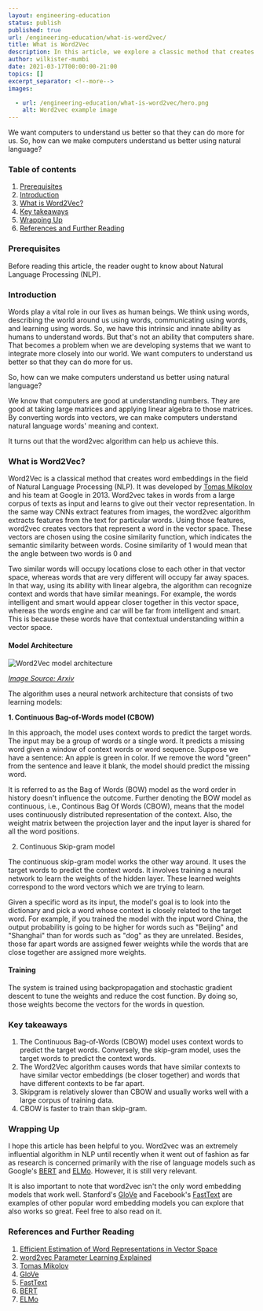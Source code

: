 ```yaml
---
layout: engineering-education
status: publish
published: true
url: /engineering-education/what-is-word2vec/
title: What is Word2Vec
description: In this article, we explore a classic method that creates word embeddings in NLP. It assists computers to better understand human beings through natural language.
author: wilkister-mumbi
date: 2021-03-17T00:00:00-21:00
topics: []
excerpt_separator: <!--more-->
images:

  - url: /engineering-education/what-is-word2vec/hero.png
    alt: Word2vec example image
---
```

We want computers to understand us better so that they can do more for us. So, how can we make computers understand us better using natural language?
<!--more-->

### Table of contents

1. [Prerequisites](#prerequisites)
2. [Introduction](#introduction)
3. [What is Word2Vec?](#what-is-word2vec)
4. [Key takeaways](#key-takeaways)
5. [Wrapping Up](#wrapping-up)
6. [References and Further Reading](#references-and-further-reading)

### Prerequisites

Before reading this article, the reader ought to know about Natural Language Processing (NLP).

### Introduction

Words play a vital role in our lives as human beings. We think using words, describing the world around us using words, communicating using words, and learning using words. So, we have this intrinsic and innate ability as humans to understand words. But that's not an ability that computers share. That becomes a problem when we are developing systems that we want to integrate more closely into our world. We want computers to understand us better so that they can do more for us.

So, how can we make computers understand us better using natural language?

We know that computers are good at understanding numbers. They are good at taking large matrices and applying linear algebra to those matrices. By converting words into vectors, we can make computers understand natural language words' meaning and context. 

It turns out that the word2vec algorithm can help us achieve this. 

### What is Word2Vec? 

Word2Vec is a classical method that creates word embeddings in the field of Natural Language Processing (NLP). It was developed by [Tomas Mikolov](https://en.wikipedia.org/wiki/Tomas_Mikolov) and his team at Google in 2013. Word2vec takes in words from a large corpus of texts as input and learns to give out their vector representation. In the same way CNNs extract features from images, the word2vec algorithm extracts features from the text for particular words. Using those features, word2vec creates vectors that represent a word in the vector space. These vectors are chosen using the cosine similarity function, which indicates the semantic similarity between words. Cosine similarity of 1 would mean that the angle between two words is 0 and 

Two similar words will occupy locations close to each other in that vector space, whereas words that are very different will occupy far away spaces. In that way, using its ability with linear algebra, the algorithm can recognize context and words that have similar meanings. For example, the words intelligent and smart would appear closer together in this vector space, whereas the words engine and car will be far from intelligent and smart. This is because these words have that contextual understanding within a vector space.

#### Model Architecture

![Word2Vec model architecture](/engineering-education/what-is-word2vec/cbow-skipgram.PNG)

*[Image Source: Arxiv](https://arxiv.org/pdf/1301.3781.pdf)*

The algorithm uses a neural network architecture that consists of two learning models:

**1. Continuous Bag-of-Words model (CBOW)**

In this approach, the model uses context words to predict the target words. The input may be a group of words or a single word. It predicts a missing word given a window of context words or word sequence.
Suppose we have a sentence:
An apple is green in color. If we remove the word "green" from the sentence and leave it blank, the model should predict the missing word.

It is referred to as the Bag of Words (BOW) model as the word order in history doesn't influence the outcome. Further denoting the BOW model as continuous, i.e., Continous Bag Of Words (CBOW), means that the model uses continuously distributed representation of the context.
Also, the weight matrix between the projection layer and the input layer is shared for all the word positions.

2. Continuous Skip-gram model

The continuous skip-gram model works the other way around. It uses the target words to predict the context words. It involves training a neural network to learn the weights of the hidden layer. These learned weights correspond to the word vectors which we are trying to learn.

Given a specific word as its input, the model's goal is to look into the dictionary and pick a word whose context is closely related to the target word. For example, if you trained the model with the input word China, the output probability is going to be higher for words such as "Beijing" and "Shanghai" than for words such as "dog" as they are unrelated.
Besides, those far apart words are assigned fewer weights while the words that are close together are assigned more weights.

#### Training

The system is trained using backpropagation and stochastic gradient descent to tune the weights and reduce the cost function. By doing so, those weights become the vectors for the words in question.

### Key takeaways

1. The Continuous Bag-of-Words (CBOW) model uses context words to predict the target words. Conversely, the skip-gram model, uses the target words to predict the context words.
2. The Word2Vec algorithm causes words that have similar contexts to have similar vector embeddings (be closer together) and words that have different contexts to be far apart.
3. Skipgram is relatively slower than CBOW and usually works well with a large corpus of training data.
4. CBOW is faster to train than skip-gram. 

### Wrapping Up

I hope this article has been helpful to you. Word2vec was an extremely influential algorithm in NLP until recently when it went out of fashion as far as research is concerned primarily with the rise of language models such as Google's [BERT](https://en.wikipedia.org/wiki/BERT_(language_model)) and [ELMo](https://allennlp.org/elmo). However, it is still very relevant.

It is also important to note that word2vec isn't the only word embedding models that work well. Stanford's [GloVe](https://en.wikipedia.org/wiki/GloVe_(machine_learning)) and Facebook's [FastText](https://fasttext.cc/) are examples of other popular word embedding models you can explore that also works so great. Feel free to also read on it.

### References and Further Reading

1. [Efficient Estimation of Word Representations in Vector Space](https://arxiv.org/pdf/1301.3781.pdf)
2. [word2vec Parameter Learning Explained](https://arxiv.org/pdf/1411.2738.pdf)
3. [Tomas Mikolov](https://en.wikipedia.org/wiki/Tomas_Mikolov)
4. [GloVe](https://en.wikipedia.org/wiki/GloVe_(machine_learning))
5. [FastText](https://fasttext.cc/)
6. [BERT](https://en.wikipedia.org/wiki/BERT_(language_model))
7. [ELMo](https://allennlp.org/elmo)

